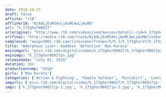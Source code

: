 ```yaml
---
date: 2018-10-27
draft: false
affsite: "r18"
afflinkr18: "NjA4LjEuMS4xLjAuMC4wLjAuMA"
url: "h_173ghor00027"
urloriginal: "http://www.r18.com/videos/vod/movies/detail/-/id=h_173ghor00027"
urlfinal: "http://media.r18.com/track/NjA4LjEuMS4xLjAuMC4wLjAuMA/videos/vod/movies/detail/-/id=h_173ghor00027"
samplevid: "awspv3001.r18.com/litevideo/freepv/h/h_1/h_173ghor27/h_173ghor27_dmb_w.mp4"
title: "Amorphous Liner: Goddess 'Defective' Mao Kurata"
mainimgurl: "pics.r18.com/digital/video/h_173ghor00027/h_173ghor00027ps.jpg"
mainimgs: "h_173ghor00027ps.jpg"
releasedate: "July 01, 2018"
duration: 104
productioncomp: "GIGA"
girls: ['Mao Kurata']
categories: ['Action & Fighting', 'Female Soldier', 'Miniskirt', 'Leotards', 'Featured Actress', 'Special Effects']
imgurls: ['pics.r18.com/digital/video/h_173ghor00027/h_173ghor00027jp-1.jpg', 'pics.r18.com/digital/video/h_173ghor00027/h_173ghor00027jp-2.jpg', 'pics.r18.com/digital/video/h_173ghor00027/h_173ghor00027jp-3.jpg', 'pics.r18.com/digital/video/h_173ghor00027/h_173ghor00027jp-4.jpg', 'pics.r18.com/digital/video/h_173ghor00027/h_173ghor00027jp-5.jpg', 'pics.r18.com/digital/video/h_173ghor00027/h_173ghor00027jp-6.jpg', 'pics.r18.com/digital/video/h_173ghor00027/h_173ghor00027jp-7.jpg', 'pics.r18.com/digital/video/h_173ghor00027/h_173ghor00027jp-8.jpg', 'pics.r18.com/digital/video/h_173ghor00027/h_173ghor00027jp-9.jpg', 'pics.r18.com/digital/video/h_173ghor00027/h_173ghor00027jp-10.jpg', 'pics.r18.com/digital/video/h_173ghor00027/h_173ghor00027jp-11.jpg', 'pics.r18.com/digital/video/h_173ghor00027/h_173ghor00027jp-12.jpg', 'pics.r18.com/digital/video/h_173ghor00027/h_173ghor00027jp-13.jpg', 'pics.r18.com/digital/video/h_173ghor00027/h_173ghor00027jp-14.jpg', 'pics.r18.com/digital/video/h_173ghor00027/h_173ghor00027jp-15.jpg', 'pics.r18.com/digital/video/h_173ghor00027/h_173ghor00027jp-16.jpg', 'pics.r18.com/digital/video/h_173ghor00027/h_173ghor00027jp-17.jpg', 'pics.r18.com/digital/video/h_173ghor00027/h_173ghor00027jp-18.jpg', 'pics.r18.com/digital/video/h_173ghor00027/h_173ghor00027jp-19.jpg', 'pics.r18.com/digital/video/h_173ghor00027/h_173ghor00027jp-20.jpg']
imgs: ['h_173ghor00027jp-1.jpg', 'h_173ghor00027jp-2.jpg', 'h_173ghor00027jp-3.jpg', 'h_173ghor00027jp-4.jpg', 'h_173ghor00027jp-5.jpg', 'h_173ghor00027jp-6.jpg', 'h_173ghor00027jp-7.jpg', 'h_173ghor00027jp-8.jpg', 'h_173ghor00027jp-9.jpg', 'h_173ghor00027jp-10.jpg', 'h_173ghor00027jp-11.jpg', 'h_173ghor00027jp-12.jpg', 'h_173ghor00027jp-13.jpg', 'h_173ghor00027jp-14.jpg', 'h_173ghor00027jp-15.jpg', 'h_173ghor00027jp-16.jpg', 'h_173ghor00027jp-17.jpg', 'h_173ghor00027jp-18.jpg', 'h_173ghor00027jp-19.jpg', 'h_173ghor00027jp-20.jpg']
---
```

